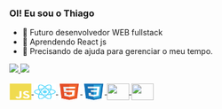 ### OI! Eu sou o Thiago

- 🔭 Futuro desenvolvedor WEB fullstack
- 🌱 Aprendendo React js
- 🤔 Precisando de ajuda para gerenciar o meu tempo.
<div>
  <a href="https://github.com/TsMuniz">
  <img height="180em" src="https://github-readme-stats.vercel.app/api?username=TsMuniz&show_icons=true&theme=dark&include_all_commits=true&count_private=true"/>
  <img height="180em" src="https://github-readme-stats.vercel.app/api/top-langs/?username=TsMuniz&layout=compact&langs_count=7&theme=dark"/>
</div>
  
 <div style="display: inline_block"><br>
  <img align="center"  height="30" width="40" src="https://raw.githubusercontent.com/devicons/devicon/master/icons/javascript/javascript-plain.svg">
  <img align="center"  height="30" width="40" src="https://raw.githubusercontent.com/devicons/devicon/master/icons/react/react-original.svg">
  <img align="center"  height="30" width="40" src="https://raw.githubusercontent.com/devicons/devicon/master/icons/html5/html5-original.svg">
  <img align="center"  height="30" width="40" src="https://raw.githubusercontent.com/devicons/devicon/master/icons/css3/css3-original.svg">   
  <img align="center"  height="30" width="40"src="https://cdn.jsdelivr.net/gh/devicons/devicon/icons/jest/jest-plain.svg" />  
  <img align="center"  height="30" width="40" src="https://cdn.jsdelivr.net/gh/devicons/devicon/icons/redux/redux-original.svg" />
                 
</div>
